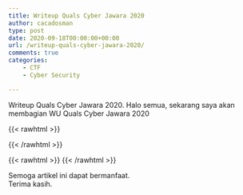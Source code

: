 ```yaml
---
title: Writeup Quals Cyber Jawara 2020
author: cacadosman
type: post
date: 2020-09-18T00:00:00+00:00
url: /writeup-quals-cyber-jawara-2020/
comments: true
categories:
    - CTF
    - Cyber Security

---
```

Writeup Quals Cyber Jawara 2020. Halo semua, sekarang saya akan membagian WU Quals Cyber Jawara 2020

{{< rawhtml >}}
<script async src="https://pagead2.googlesyndication.com/pagead/js/adsbygoogle.js"></script>
<ins class="adsbygoogle"
     style="display:block; text-align:center;"
     data-ad-layout="in-article"
     data-ad-format="fluid"
     data-ad-client="ca-pub-1212398342960051"
     data-ad-slot="1158615993"></ins>
<script>
     (adsbygoogle = window.adsbygoogle || []).push({});
</script>
{{< /rawhtml >}}

{{< rawhtml >}}
    <object data="/CJ2020_VtuberSIMP.pdf" type="application/pdf" height="1000px">
{{< /rawhtml >}}

Semoga artikel ini dapat bermanfaat.  
Terima kasih.